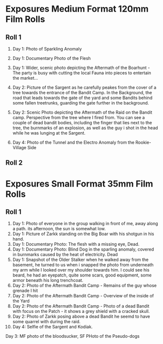# Exposures Medium Format 120mm Film Rolls
## Roll 1

1. Day 1: Photo of Sparkling Anomaly
2. Day 1: Documentary Photo of the Flesh
3. Day 1: Wider, scenic photo depicting the Aftermath of the Boarhunt - The party is busy with cutting the local Fauna into pieces to entertain the market...
4. Day 2: Picture of the Sargent as he carefully peakes from the cover of a tree towards the entrance of the Bandit Camp. In the Background, the road that leads towards the gate of the yard and some Bandits behind some fallen treetrunks, guarding the gate further in the background. 
5. Day 2: Scenic Photo depicting the Aftermath of the Raid on the Bandit camp. Perspective from the tree where I fired from. You can see a couple of dead bandit bodies, including the finger that lies next to the tree, the burnmarks of an explosion, as well as the guy i shot in the head while he was lunging at the Sargent.

6. Day 4: Photo of the Tunnel and the Electro Anomaly from the Rookie-Village Side

## Roll 2


# Exposures Small Format 35mm Film Rolls
## Roll 1

1.  Day 1: Photo of everyone in the group walking in front of me, away along a path. its afternoon, the sun is somewhat low.
2.  Day 1: Picture of Zarkk standing on the Big Boar with his shotgun in his hand.
3.  Day 1: Documentary Photo: The flesh with a missing eye, Dead.
4.  Day 1: Documentary Photo: Blind Dog in the sparling anomaly, covered in burnmarks caused by the heat of electricity. Dead
5.  Day 1: Snapshot of the Older Stalker when he walked away from the basement, he turned to us when i snapped the photo from underneath my arm while I looked over my shoulder towards him. I could see his beard, he had an eyepatch, quite some scars, good equipment, some armor beneath his long trenchcoat.  
6.  Day 2: Photo of the Aftermath Bandit Camp - Remains of the guy whose grenade I hit 
7.  Day 2: Photo of the Aftermath Bandit Camp - Overview of the inside of the Yard
8.  Day 2: Photo of the Aftermath Bandit Camp - Photo of a dead Bandit with focus on the Patch - it shows a grey shield with a cracked skull.
9.  Day 2: Photo of Zarkk posing above a dead Bandit he seemd to have some quarrel with during the raid.
10. Day 4: Selfie of the Sargent and Kodiak. 


Day 3: MF photo of the bloodsucker, SF PHoto of the Pseudo-dogs
